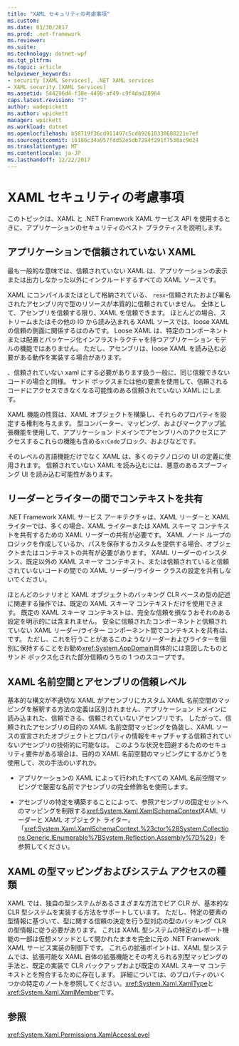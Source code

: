 ```yaml
---
title: "XAML セキュリティの考慮事項"
ms.custom: 
ms.date: 03/30/2017
ms.prod: .net-framework
ms.reviewer: 
ms.suite: 
ms.technology: dotnet-wpf
ms.tgt_pltfrm: 
ms.topic: article
helpviewer_keywords:
- security [XAML Services], .NET XAML services
- XAML security [XAML Services]
ms.assetid: 544296d4-f38e-4498-af49-c9f4dad28964
caps.latest.revision: "7"
author: wadepickett
ms.author: wpickett
manager: wpickett
ms.workload: dotnet
ms.openlocfilehash: b58719f36cd911497c5cd892610330688221e7ef
ms.sourcegitcommit: 16186c34a957fdd52e5db7294f291f7530ac9d24
ms.translationtype: MT
ms.contentlocale: ja-JP
ms.lasthandoff: 12/22/2017
---
```

# <a name="xaml-security-considerations"></a>XAML セキュリティの考慮事項
このトピックは、XAML と .NET Framework XAML サービス API を使用するときに、アプリケーションのセキュリティのベスト プラクティスを説明します。  
  
## <a name="untrusted-xaml-in-applications"></a>アプリケーションで信頼されていない XAML  
 最も一般的な意味では、信頼されていない XAML は、アプリケーションの表示または出力しなかった以外にインクルードするすべての XAML ソースです。  
  
 XAML にコンパイルまたはとして格納されている、 `resx`-信頼されたおよび署名されたアセンブリ内で型のリソースが本質的に信頼されていません。 全体として、アセンブリを信頼する限り、XAML を信頼できます。 ほとんどの場合、ストリームまたはその他の IO から読み込まれる XAML ソースでは、loose XAML の信頼の側面に関係するはのみです。 Loose XAML は、特定のコンポーネントまたは配置とパッケージ化インフラストラクチャを持つアプリケーション モデルの機能ではありません。 ただし、アセンブリは、loose XAML を読み込む必要がある動作を実装する場合があります。  
  
 、信頼されていない xaml にする必要があります扱う一般に、同じ信頼できないコードの場合と同様。 サンド ボックスまたは他の要素を使用して、信頼されるコードにアクセスできなくなる可能性のある信頼されていない XAML にします。  
  
 XAML 機能の性質は、XAML オブジェクトを構築し、それらのプロパティを設定する権利を与えます。 型コンバーター、マッピング、およびマークアップ拡張機能を使用して、アプリケーション ドメインでアセンブリへのアクセスにアクセスするこれらの機能も含める`x:Code`ブロック、およびなどです。  
  
 そのレベルの言語機能だけでなく XAML は、多くのテクノロジの UI の定義に使用されます。 信頼されていない XAML を読み込むには、悪意のあるスプーフィング UI を読み込む可能性があります。  
  
## <a name="sharing-context-between-readers-and-writers"></a>リーダーとライターの間でコンテキストを共有  
 .NET Framework XAML サービス アーキテクチャは、XAML リーダーと XAML ライターでは、多くの場合、XAML ライターまたは XAML スキーマ コンテキストを共有するための XAML リーダーの共有が必要です。 XAML ノード ループのロジックを作成しているか、パスを保存するカスタムを提供する場合、オブジェクトまたはコンテキストの共有が必要があります。 XAML リーダーのインスタンス、既定以外の XAML スキーマ コンテキスト、または信頼されていると信頼されていないコードの間での XAML リーダー/ライター クラスの設定を共有しないでください。  
  
 ほとんどのシナリオと XAML オブジェクトのバッキング CLR ベースの型の記述に関連する操作では、既定の XAML スキーマ コンテキストだけを使用できます。 既定の XAML スキーマ コンテキストは、完全な信頼を損なうおそれのある設定を明示的には含まれません。 安全に信頼されたコンポーネントと信頼されていない XAML リーダー/ライター コンポーネント間でコンテキストを共有は、です。 ただし、これを行うことがあるこのようなリーダーおよびライターを個別に保持することをお勧め<xref:System.AppDomain>具体的には意図したものとサンド ボックス化された部分信頼のうちの 1 つのスコープです。  
  
## <a name="xaml-namespaces-and-assembly-trust"></a>XAML 名前空間とアセンブリの信頼レベル  
 基本的な構文が不適切な XAML がアセンブリにカスタム XAML 名前空間のマッピングを解釈する方法の定義は区別されません、アプリケーション ドメインに読み込まれた、信頼できる、信頼されていないアセンブリです。 したがって、信頼されたアセンブリの目的の XAML 名前空間マッピングを偽装し、XAML ソースの宣言されたオブジェクトとプロパティの情報をキャプチャする信頼されていないアセンブリの技術的に可能なは。 このような状況を回避するためのセキュリティ要件がある場合は、目的の XAML 名前空間のマッピングにするかどうを使用して、次の手法のいずれか。  
  
-   アプリケーションの XAML によって行われたすべての XAML 名前空間マッピングで厳密な名前でアセンブリの完全修飾名を使用します。  
  
-   アセンブリの特定を構築することによって、参照アセンブリの固定セットへのマッピングを制限する<xref:System.Xaml.XamlSchemaContext>XAML リーダーと XAML オブジェクト ライター。 「<xref:System.Xaml.XamlSchemaContext.%23ctor%28System.Collections.Generic.IEnumerable%7BSystem.Reflection.Assembly%7D%29>」を参照してください。  
  
## <a name="xaml-type-mapping-and-type-system-access"></a>XAML の型マッピングおよびシステム アクセスの種類  
 XAML では、独自の型システムがあるさまざまな方法でピア CLR が、基本的な CLR 型システムを実装する方法をサポートしています。 ただし、特定の要素の型情報に基づいて、型に関する信頼の決定を行う型対応の型のバッキング CLR の型情報に従う必要があります。 これは XAML 型システムの特定のレポート機能の一部は仮想メソッドとして開かれたままを完全に元の .NET Framework XAML サービス実装の制御下です。 これらの拡張ポイントは、XAML 型システムでは、拡張可能な XAML 自体の拡張機能とその考えられる別型マッピングの手法と、既定の実装で CLR バックアップおよび既定の XAML スキーマ コンテキストとを照合するために存在します。 詳細については、のプロパティのいくつかの特定のノートを参照してください。<xref:System.Xaml.XamlType>と<xref:System.Xaml.XamlMember>です。  
  
## <a name="see-also"></a>参照  
 <xref:System.Xaml.Permissions.XamlAccessLevel>

